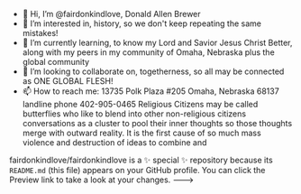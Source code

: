 - 👋 Hi, I’m @fairdonkindlove, Donald Allen Brewer
- 👀 I’m interested in, history, so we don't keep repeating the same mistakes!
- 🌱 I’m currently learning, to know my Lord and Savior Jesus Christ Better, along with my peers in my community of Omaha, Nebraska plus the global community
- 💞️ I’m looking to collaborate on, togetherness, so all may be connected as ONE GLOBAL FLESH!
- 📫 How to reach me: 13735 Polk Plaza #205 Omaha, Nebraska 68137 landline phone 402-905-0465
 Religious Citizens may be called butterflies who like to blend into other non-religious citizens conversations as a cluster to pool their
inner thoughts so those thoughts merge with outward reality. It is the first cause of so much mass violence and destruction of ideas to combine
and 

fairdonkindlove/fairdonkindlove is a ✨ special ✨ repository because its `README.md` (this file) appears on your GitHub profile.
You can click the Preview link to take a look at your changes.
--->
